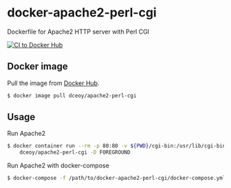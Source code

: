 docker-apache2-perl-cgi
=======================

Dockerfile for Apache2 HTTP server with Perl CGI

[![CI to Docker Hub](https://github.com/dceoy/docker-apache2-perl-cgi/actions/workflows/docker-publish.yml/badge.svg)](https://github.com/dceoy/docker-apache2-perl-cgi/actions/workflows/docker-publish.yml)

Docker image
------------

Pull the image from [Docker Hub](https://hub.docker.com/r/dceoy/apache2-perl-cgi/).

```sh
$ docker image pull dceoy/apache2-perl-cgi
```

Usage
-----

Run Apache2

```sh
$ docker container run --rm -p 80:80 -v ${PWD}/cgi-bin:/usr/lib/cgi-bin \
    dceoy/apache2-perl-cgi -D FOREGROUND
```

Run Apache2 with docker-compose

```sh
$ docker-compose -f /path/to/docker-apache2-perl-cgi/docker-compose.yml up
```
